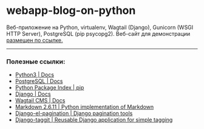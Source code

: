 # webapp-blog-on-python

Веб-приложение на Python, virtualenv, Wagtail (Django), Gunicorn (WSGI HTTP Server), PostgreSQL (pip psycopg2).
Веб-сайт для демонстрации [размещен по ссылке.](http://forpology.ru/)

-----------
### Полезные ссылки:
* [Python3 | Docs](https://docs.python.org/3/)
* [PostgreSQL | Docs](https://www.postgresql.org/docs/9.6/static/index.html)
* [Python Package Index | pip](https://pypi.python.org/pypi)
* [Django | Docs](https://docs.djangoproject.com/en/1.11/contents/)
* [Wagtail CMS | Docs](http://docs.wagtail.io/en/v1.13.1/)
* [Markdown 2.6.11 | Python implementation of Markdown](https://pypi.python.org/pypi/Markdown)
* [Django-el-pagination | Django pagination tools](https://pypi.python.org/pypi/django-el-pagination/)
* [Django-taggit | Reusable Django application for simple tagging](https://pypi.python.org/pypi/django-taggit/)
